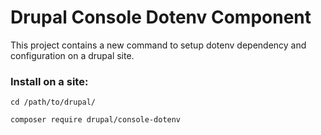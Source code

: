 # Drupal Console Dotenv Component

This project contains a new command to setup dotenv dependency and configuration on a drupal site. 

### Install on a site:
```
cd /path/to/drupal/

composer require drupal/console-dotenv
```